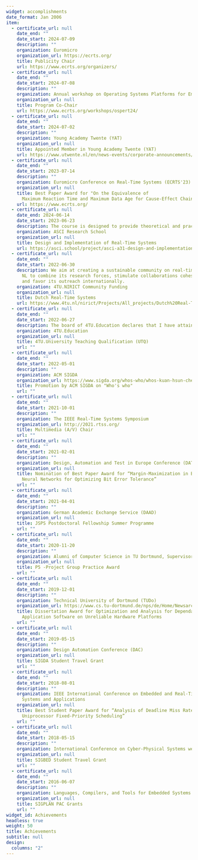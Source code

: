 ```yaml
---
widget: accomplishments
date_format: Jan 2006
item:
  - certificate_url: null
    date_end: ""
    date_start: 2024-07-09
    description: ""
    organization: Euromicro
    organization_url: https://ecrts.org/
    title: Publicity Chair
    url: https://www.ecrts.org/organizers/
  - certificate_url: null
    date_end: ""
    date_start: 2024-07-08
    description: ""
    organization: Annual workshop on Operating Systems Platforms for Embedded Real-Time applications (OSPERT)
    organization_url: null
    title: Program Co-Chair
    url: https://www.ecrts.org/workshops/ospert24/
  - certificate_url: null
    date_end: ""
    date_start: 2024-07-02
    description: ""
    organization: Young Academy Twente (YAT)
    organization_url: null
    title: Appointed Member in Young Academy Twente (YAT)
    url: https://www.utwente.nl/en/news-events/corporate-announcements/2024/6/1591907/young-academy-twente-appoints-eleven-new-members-for-2025
  - certificate_url: null
    date_end: ""
    date_start: 2023-07-14
    description: ""
    organization: Euromicro Conference on Real-Time Systems (ECRTS'23)
    organization_url: null
    title: Best Paper Award for "On the Equivalence of
      Maximum Reaction Time and Maximum Data Age for Cause-Effect Chains
    url: https://www.ecrts.org/
  - certificate_url: null
    date_end: 2024-06-14
    date_start: 2023-06-23
    description: The course is designed to provide theoretical and practical insights using a combination of lectures and hand-on labs in which attendees will learn to develop a real-time application on top of a widespread real-time operating system. Throughout the lectures and labs, the students will learn the relation between applications’ timing properties and the underlying system software components. Within the labs, the students will be guided to program a wearable device, e.g., smartwatch, and implement alternative scheduling strategies as well as low-level primitives, resulting in different timing behaviors.
    organization: ASCI Research School
    organization_url: null
    title: Design and Implementation of Real-Time Systems
    url: https://asci.school/project/asci-a31-design-and-implementation-of-real-time-systems-course/
  - certificate_url: null
    date_end: ""
    date_start: 2022-06-30
    description: We aim at creating a sustainable community on real-time systems in
      NL to combine its research forces, stimulate collaborations cohesively,
      and favor its outreach internationally.
    organization: 4TU.NIRICT Community Funding
    organization_url: null
    title: Dutch Real-Time Systems
    url: https://www.4tu.nl/nirict/Projects/All_projects/Dutch%20Real-Time%20Systems%20Community/
  - certificate_url: null
    date_end: ""
    date_start: 2022-06-27
    description: The board of 4TU.Education declares that I have attained the required level for the pedagogical competencies of the University Teaching Qualification.
    organization: 4TU.Education
    organization_url: null
    title: 4TU.University Teaching Qualification (UTQ)
    url: ""    
  - certificate_url: null
    date_end: ""
    date_start: 2022-05-01
    description: ""
    organization: ACM SIGDA
    organization_url: https://www.sigda.org/whos-who/whos-kuan-hsun-chen/
    title: Promotion by ACM SIGDA on "Who's who"
    url: ""
  - certificate_url: null
    date_end: ""
    date_start: 2021-10-01
    description: ""
    organization: The IEEE Real-Time Systems Symposium
    organization_url: http://2021.rtss.org/
    title: Multimedia (A/V) Chair
    url: ""
  - certificate_url: null
    date_end: ""
    date_start: 2021-02-01
    description: ""
    organization: Design, Automation and Test in Europe Conference (DATE)
    organization_url: null
    title: Nomination of Best Paper Award for “Margin-Maximization in Binarized
      Neural Networks for Optimizing Bit Error Tolerance”
    url: ""
  - certificate_url: null
    date_end: ""
    date_start: 2021-04-01
    description: ""
    organization: German Academic Exchange Service (DAAD)
    organization_url: null
    title: JSPS Postdoctoral Fellowship Summer Programme
    url: ""
  - certificate_url: null
    date_end: ""
    date_start: 2020-11-20
    description: ""
    organization: Alumni of Computer Science in TU Dortmund, Supervisor
    organization_url: null
    title: P5 -Project Group Practice Award
    url: ""
  - certificate_url: null
    date_end: ""
    date_start: 2019-12-01
    description: ""
    organization: Technical University of Dortmund (TUDo)
    organization_url: https://www.cs.tu-dortmund.de/nps/de/Home/Newsarchiv/2019/index.html
    title: Dissertation Award for Optimization and Analysis for Dependable
      Application Software on Unreliable Hardware Platforms
    url: ""
  - certificate_url: null
    date_end: ""
    date_start: 2019-05-15
    description: ""
    organization: Design Automation Conference (DAC)
    organization_url: null
    title: SIGDA Student Travel Grant
    url: ""
  - certificate_url: null
    date_end: ""
    date_start: 2018-08-01
    description: ""
    organization: IEEE International Conference on Embedded and Real-Time Computing
      Systems and Applications
    organization_url: null
    title: Best Student Paper Award for “Analysis of Deadline Miss Rates for
      Uniprocessor Fixed-Priority Scheduling”
    url: ""
  - certificate_url: null
    date_end: ""
    date_start: 2018-05-15
    description: ""
    organization: International Conference on Cyber-Physical Systems week (CPSWEEK)
    organization_url: null
    title: SIGBED Student Travel Grant
    url: ""
  - certificate_url: null
    date_end: ""
    date_start: 2016-06-07
    description: ""
    organization: Languages, Compilers, and Tools for Embedded Systems (LCTES)
    organization_url: null
    title: SIGPLAN PAC Grants
    url: ""
widget_id: Achievements
headless: true
weight: 50
title: Achievements
subtitle: null
design:
  columns: "2"
---
```

